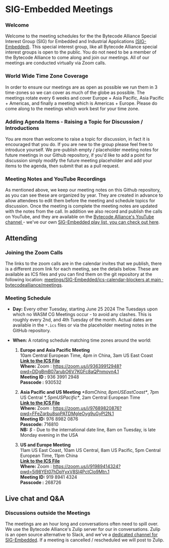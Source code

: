 # SIG-Embedded Meetings

### Welcome

Welcome to the meeting schedules for the the Bytecode Alliance Special Interest Group (SIG) for Embedded and Industrial Applications [(SIG-Embedded)](https://github.com/bytecodealliance/governance/tree/main/SIGs/SIG-embedded). This special interest group, like all Bytecode Alliance special interest groups is open to the public. You do not need to be a member of the Bytecode Alliance to come along and join our meetings. All of our meetings are conducted virtually via Zoom calls. 

### World Wide Time Zone Coverage

In order to ensure our meetings are as open as possible we run them in 3 time-zones so we can cover as much of the globe as possible. The meetings rotate every 6 weeks and cover Europe + Asia Pacific, Asia Pacific + Americas, and finally a meeting which is Americas + Europe. Please do come along to the meetings which work best for your time zone.

### Adding Agenda Items - Raising a Topic for Discussion / Introductions 

You are more than welcome to raise a topic for discussion, in fact it is encouraged that you do. If you are new to the group please feel free to introduce yourself. We pre-publish empty / placeholder meeting notes for future meetings in our Github repository, if you'd like to add a point for discussion simply modify the future meeting placeholder and add your items to the agenda, then submit that as a pull request.

### Meeting Notes and YouTube Recordings

As mentioned above, we keep our meeting notes on this Github repository, as you can see these are organized by year. They are created in advance to allow attendees to edit them before the meeting and schedule topics for discussion. Once the meeting is complete the meeting notes are updated with the notes from the call. In addition we also record and publish the calls on YouTube, and they are available on the [Bytecode Alliance's YouTube channel ](https://www.youtube.com/@bytecodealliance)- we've our own [SIG-Embedded play list, you can check out here](https://www.youtube.com/playlist?list=PLdpcq7g42YhbGtFaGVdWcC54xqRJDjewG).

## Attending

### Joining the Zoom Calls

The links to the zoom calls are in the calendar invites that we publish, there is a different zoom link for each meeting, see the details below. These are available as ICS files and you can find them on the git repository at the following location: [meetings/SIG-Embedded/ics-calendar-blockers at main · bytecodealliance/meetings](https://github.com/bytecodealliance/meetings/tree/main/SIG-Embedded/ics-calendar-blockers).

### Meeting Schedule 

* **Day:** Every other Tuesday, starting June 25 2024
  The Tuesdays upon which no WASM CG Meetings occur - to avoid any clashes. This is roughly every 2nd, and 4th Tuesday of the month. Actual dates are available in the `*.ics` files or via the placeholder meeting notes in the GitHub repository.
  
* **When:** A rotating schedule matching time zones around the world:
  1. **Europe and Asia Pacific Meeting**  
     10am Central European Time, 4pm in China, 3am US East Coast  
     [**Link to the ICS File**](https://github.com/bytecodealliance/meetings/blob/main/SIG-Embedded/ics-calendar-blockers/SIG-Embedded-Europe-and-Asia-Pacific.ics)  
     **Where:** Zoom : https://zoom.us/j/93639912948?pwd=DDgBmB07arubO6V7KGFc8aQPnmoyn4.1   
     **Meeting ID :** 936 3991 2948  
     **Passcode :** 930532  
  
  2. **Asia Pacific and US Meeting** *$*  
     8am China, 8pm US East Coast *$*, 7pm US Central *$*, 5pm US Pacific *$*, 2am Central European Time  
     [**Link to the ICS File**](https://github.com/bytecodealliance/meetings/blob/main/SIG-Embedded/ics-calendar-blockers/SIG-Embedded-Asia-Pacific-and-USA.ics)  
     **Where:** Zoom : https://zoom.us/j/97689820876?pwd=FFeZqrbu8spPATDMgIeOyg9uGyPl2N.1   
     **Meeting ID:** 976 8982 0876   
     **Passcode:** 716810   
     **NB:** *$* - Due to the international date line, 8am on Tuesday, is late Monday evening in the USA
  
  3. **US and Europe Meeting**  
     11am US East Coast, 10am US Central, 8am US Pacific, 5pm Central European Time, 11pm China  
     [**Link to the ICS File**](https://github.com/bytecodealliance/meetings/blob/main/SIG-Embedded/ics-calendar-blockers/SIG-Embedded-USA-and-Europe.ics)  
     **Where:** Zoom : https://zoom.us/j/91989414324?pwd=5j98YEt07hDpYyxV8SI4PctClo9Mtn.1  
     **Meeting ID:** 919 8941 4324  
     **Passcode :** 268726  

## Live chat and Q&A
### Discussions outside the Meetings
The meetings are an hour long and conversations often need to spill over.  We use the Bytecode Alliance's Zulip server for our in conversations. Zulip is an open source alternative to Slack, and we've a [dedicated channel for SIG-Embedded](https://bytecodealliance.zulipchat.com/#narrow/stream/438936-SIG-Embedded). If a meeting is cancelled / rescheduled we will post to Zulip.

